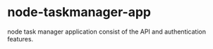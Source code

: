 # node-taskmanager-app

node task manager application consist of the API and authentication features.
